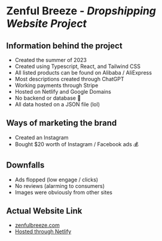 # Zenful Breeze - _Dropshipping Website Project_

## Information behind the project

- Created the summer of 2023
- Created using Typescript, React, and Tailwind CSS
- All listed products can be found on Alibaba / AliExpress
- Most descriptions created through ChatGPT
- Working payments through Stripe
- Hosted on Netlify and Google Domains
- No backend or database 💪
- All data hosted on a JSON file (lol)

## Ways of marketing the brand

- Created an Instagram
- Bought $20 worth of Instagram / Facebook ads 💰

## Downfalls

- Ads flopped (low engage / clicks)
- No reviews (alarming to consumers)
- Images were obviously from other sites

## Actual Website Link

- [zenfulbreeze.com](https://www.zenfulbreeze.com)
- [Hosted through Netlify](https://zenfulbreeze.netlify.app/)
